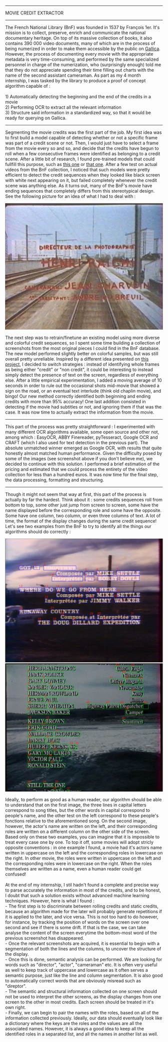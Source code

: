 
---

<p class="titletext">MOVIE CREDIT EXTRACTOR</p>

---

<p class="articletext">The French National Library (BnF) was founded in 1537 by François 1er. It's mission is to collect, preserve, enrich and communicate the national documentary heritage. On top of its massive collection of books, it also contains 390 000 video documents, many of which are in the process of being numerized in order to make them accessible by the public on <a href="https://gallica.bnf.fr/accueil/fr/content/accueil-fr" class="linkedinlink">Gallica</a>. However, the process of documenting every movie with the appropriate metadata is very time-consuming, and performed by the same specialized personnel in charge of the numerization, who (surprisingly enough) told me that they do not appreciate spending their time filling out charts with the name of the second assistant cameraman. As part as my 4 month internship, I was tasked by the library to produce a proof of concept algorithm capable of :<br><br>
1) Automatically detecting the beginning and the end of the credits in a movie<br>
2) Performing OCR to extract all the relevant information<br>
3) Structure said information in a standardized way, so that it would be ready for querying on Gallica.</p> 

---

<p class="articletext">Segmenting the movie credits was the first part of the job. My first idea was to first build a model capable of detecting whether or not a specific frame was part of a credit scene or not. Then, I would just have to select a frame from the movie every so and so, and decide that the credits have begun to roll when a few consecutive frames were identified as belonging to a credit scene. After a little bit of research, I found pre-trained models that could fullfill this purpose, such as <a href="https://github.com/parallel-places/closing-credits-recognizer" class="linkedinlink">this one</a> or <a href="https://github.com/nielstenboom/recurring-content-detector" class="linkedinlink">that one</a>. After a few test on actual videos from the BnF collection, I noticed that such models were pretty efficient to detect the credit sequences when they looked like black screen with white next appearing on it, but failed completely whenever the credit scene was anything else. As it turns out, many of the BnF's movie have ending sequences that completely differs from this stereotypical design. See the following picture for an idea of what I had to deal with :</p>

<img src="images/creditszazie.png?raw=true" alt="credits sample" class="imgarticle"/>

<p class="articletext">The next step was to retrain/finetune an existing model using more diverse and colorful credit sequences, so I spent some time building a collection of screenshots from the most original pieces I could find in the BnF database. The new model performed slightly better on colorful samples, but was still overall pretty unreliable. Inspired by a different idea presented on <a href="https://github.com/yanglinz/detect-show-episode-credits" class="linkedinlink">this project</a>, I decided to switch strategies : instead of identifying whole frames as being either "credit" or "non credit", it could be interesting to instead simply detect the presence of text on the screen, regardless of everything else. After a little empirical experimentation, I added a moving average of 10 seconds in order to rule out the occasional shots mid-movie that showed a sign on the road, or an eventual text interlude (think old chaplin movie), and bingo! Our new method correctly identified both beginning and ending credits with more than 95% accuracy! One last addition consisted in detecting if the movie had subtitles or not, and ignoring them if that was the case. It was now time to actually extract the information from the movie.</p>

---

<p class="articletext">This part of the process was pretty straightforward : I experimented with many different OCR algorithms available, some open source and other not, among which : EasyOCR, ABBY Finereader, pyTesseract, Google OCR and CRAFT (which I also used for text detection in the previous part). The absolute unmatched winner emerged as Google OCR, with results that quite honestly almost matched human performance. Given the difficulty posed by some of the images (see screenshot above if you don't believe me), we decided to continue with this solution. I performed a brief estimation of the pricing and estimated that we could process the entirety of the video collection for less than a hundred euros. It was now time for the final step, the data processing, formatting and structuring. </p>

---

<p class="articletext">Though it might not seem that way at first, this part of the process is actually by far the hardest. Think about it : some credits sequences roll from bottom to top, some other just jump from screen to screen, some have the name displayed before the corresponding role and some have the opposite. Some have one column, two column, or even three columns of text. A lot of time, the format of the display changes during the same credit sequence! Let's see two examples from the BnF to try to identify all the things our algorithms should do correctly :</p>

<img src="images/credits1.png?raw=true" alt="first example" class="imgarticle"/>
<img src="images/credits2.png?raw=true" alt="second example" class="imgarticle"/>

<p class="articletext">Ideally, to perform as good as a human reader, our algorithm should be able to understand that on the first image, the three lines in capital letters correspond to song titles, but the other words in capital correspond to people's name, and the other test on the left correspond to these people's fonctions relative to the aforementioned song. On the second image, however, the actor's name are written on the left, and their corresponding roles are written on a different column on the other side of the screen. Based only on these two examples, you can imagine that it is impossible to treat every case one by one. To top it off, some movies will adopt stricly opposite conventions : in one example I found, a movie had it's actors name written in uppercase on the left and the corresponding roles in lowercase on the right. In other movie, the roles were written in uppercase on the left and the corresponding roles were in lowercase on the right. When the roles themselves are written as a name, even a human reader could get confused! <br><br> At the end of my internship, I stil hadn't found a complete and precise way to parse accurately the information in most of the credits, and to be honest, I doubt that such a solution exists without advanced machine learning techniques. However, here is what I found :<br>
- The first step is to discriminate between rolling credits and static credits, because an algorithm made for the later will probably generate repetitions if it is applied to the later, and vice versa. This is not too hard to do however, for instance, by tracking the position of words on the screen over one second and see if there is some drift. If that is the case, we can take analyse the content of the screen everytime the bottom-most word of the previous screenshot has disappeared.<br>
- Once the relevant screenshots are acquired, it is essential to begin with a segmentation of both the lines and the columns, to uncover the structure of the display.<br>
- Once this is done, semantic analysis can be performed. We are looking for words such as "director", "actor", "cameraman" etc. It is often very useful as well to keep track of uppercase and lowercase as it often serves a semantic purpose, just like the line and column segmentation. It is also good to automatically correct words that are obviously misread such as "direptor".<br>
- The semantic and structural information collected on one screen should not be used to interpret the other screens, as the display changes from one screen to the other in most credits. Each screen should be treated in it's own right.<br>
- Finally, we can begin to pair the names with the roles, based on all of the information collected previously. Ideally, our data should eventually look like a dictionary where the keys are the roles and the values are all the associated names. However, it is always a good idea to keep all the identified roles in a separated list, and all the names in another list as well.<br></p>
